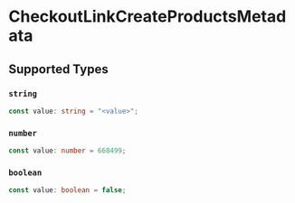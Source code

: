 # CheckoutLinkCreateProductsMetadata


## Supported Types

### `string`

```typescript
const value: string = "<value>";
```

### `number`

```typescript
const value: number = 668499;
```

### `boolean`

```typescript
const value: boolean = false;
```

